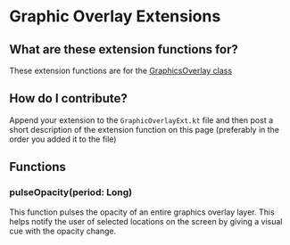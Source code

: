 # Graphic Overlay Extensions
## What are these extension functions for?
These extension functions are for the [GraphicsOverlay class](https://developers.arcgis.com/android/latest/api-reference/reference/com/esri/arcgisruntime/mapping/view/GraphicsOverlay.html)

## How do I contribute?
Append your extension to the `GraphicOverlayExt.kt` file and then post a short description of the extension function on this page (preferably in the order you added it to the file)

## Functions

### pulseOpacity(period: Long)
This function pulses the opacity of an entire graphics overlay layer. This helps notify the user of selected locations on the screen by giving a visual cue with the opacity change.
